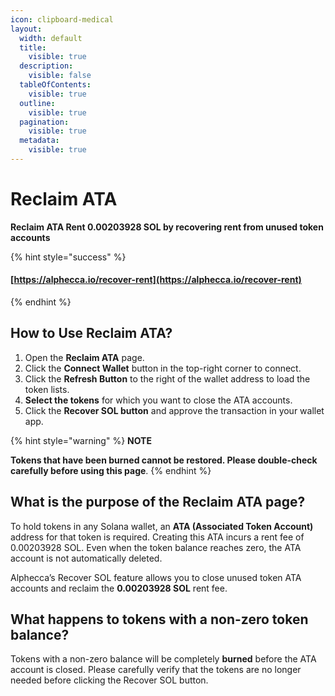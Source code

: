 ```yaml
---
icon: clipboard-medical
layout:
  width: default
  title:
    visible: true
  description:
    visible: false
  tableOfContents:
    visible: true
  outline:
    visible: true
  pagination:
    visible: true
  metadata:
    visible: true
---
```


# Reclaim ATA

**Reclaim ATA Rent 0.00203928 SOL by recovering rent from unused token accounts**

{% hint style="success" %}
#### [https://alphecca.io/recover-rent](https://alphecca.io/recover-rent)
{% endhint %}

## How to Use **Reclaim ATA**?&#x20;

1. Open the **Reclaim ATA** page.
2. Click the **Connect Wallet** button in the top-right corner to connect.
3. Click the **Refresh Button** to the right of the wallet address to load the token lists.
4. **Select the tokens** for which you want to close the ATA accounts.
5. Click the **Recover SOL button** and approve the transaction in your wallet app.

{% hint style="warning" %}
**NOTE**&#x20;

**Tokens that have been burned cannot be restored. Please double-check carefully before using this page**.
{% endhint %}

## What is the purpose of the Reclaim ATA page?

To hold tokens in any Solana wallet, an **ATA (Associated Token Account)** address for that token is required. Creating this ATA incurs a rent fee of 0.00203928 SOL. Even when the token balance reaches zero, the ATA account is not automatically deleted.

Alphecca’s Recover SOL feature allows you to close unused token ATA accounts and reclaim the **0.00203928 SOL** rent fee.

## What happens to tokens with a non-zero token balance?

Tokens with a non-zero balance will be completely **burned** before the ATA account is closed. Please carefully verify that the tokens are no longer needed before clicking the Recover SOL button.
